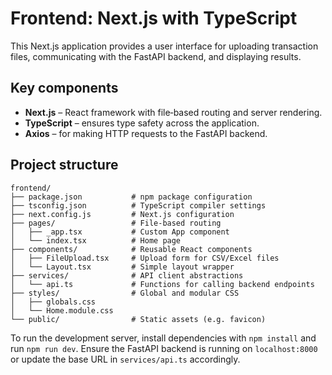 # Frontend: Next.js with TypeScript

This Next.js application provides a user interface for uploading transaction
files, communicating with the FastAPI backend, and displaying results.

## Key components

- **Next.js** – React framework with file‑based routing and server rendering.
- **TypeScript** – ensures type safety across the application.
- **Axios** – for making HTTP requests to the FastAPI backend.

## Project structure

```
frontend/
├── package.json           # npm package configuration
├── tsconfig.json          # TypeScript compiler settings
├── next.config.js         # Next.js configuration
├── pages/                 # File‑based routing
│   ├── _app.tsx           # Custom App component
│   └── index.tsx          # Home page
├── components/            # Reusable React components
│   ├── FileUpload.tsx     # Upload form for CSV/Excel files
│   └── Layout.tsx         # Simple layout wrapper
├── services/              # API client abstractions
│   └── api.ts             # Functions for calling backend endpoints
├── styles/                # Global and modular CSS
│   ├── globals.css
│   └── Home.module.css
└── public/                # Static assets (e.g. favicon)
```

To run the development server, install dependencies with `npm install` and run
`npm run dev`. Ensure the FastAPI backend is running on `localhost:8000` or
update the base URL in `services/api.ts` accordingly.